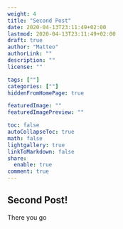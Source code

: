 ```yaml
---
weight: 4
title: "Second Post"
date: 2020-04-13T23:11:49+02:00
lastmod: 2020-04-13T23:11:49+02:00
draft: true
author: "Matteo"
authorLink: ""
description: ""
license: ""

tags: [""]
categories: [""]
hiddenFromHomePage: true

featuredImage: ""
featuredImagePreview: ""

toc: false
autoCollapseToc: true
math: false
lightgallery: true
linkToMarkdown: false
share:
  enable: true
comment: true
---
```



## Second Post!

There you go

 <style>
body {
  background-image: url(' ');
  background-size: cover;
}
</style> 
<!--more-->
